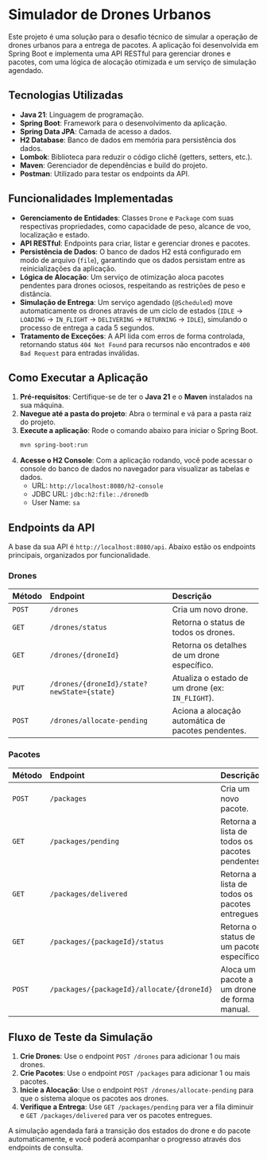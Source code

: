 # Simulador de Drones Urbanos

Este projeto é uma solução para o desafio técnico de simular a operação de drones urbanos para a entrega de pacotes. A aplicação foi desenvolvida em Spring Boot e implementa uma API RESTful para gerenciar drones e pacotes, com uma lógica de alocação otimizada e um serviço de simulação agendado.

## Tecnologias Utilizadas

- **Java 21**: Linguagem de programação.
- **Spring Boot**: Framework para o desenvolvimento da aplicação.
- **Spring Data JPA**: Camada de acesso a dados.
- **H2 Database**: Banco de dados em memória para persistência dos dados.
- **Lombok**: Biblioteca para reduzir o código clichê (getters, setters, etc.).
- **Maven**: Gerenciador de dependências e build do projeto.
- **Postman**: Utilizado para testar os endpoints da API.

## Funcionalidades Implementadas

- **Gerenciamento de Entidades**: Classes `Drone` e `Package` com suas respectivas propriedades, como capacidade de peso, alcance de voo, localização e estado.
- **API RESTful**: Endpoints para criar, listar e gerenciar drones e pacotes.
- **Persistência de Dados**: O banco de dados H2 está configurado em modo de arquivo (`file`), garantindo que os dados persistam entre as reinicializações da aplicação.
- **Lógica de Alocação**: Um serviço de otimização aloca pacotes pendentes para drones ociosos, respeitando as restrições de peso e distância.
- **Simulação de Entrega**: Um serviço agendado (`@Scheduled`) move automaticamente os drones através de um ciclo de estados (`IDLE` -> `LOADING` -> `IN_FLIGHT` -> `DELIVERING` -> `RETURNING` -> `IDLE`), simulando o processo de entrega a cada 5 segundos.
- **Tratamento de Exceções**: A API lida com erros de forma controlada, retornando status `404 Not Found` para recursos não encontrados e `400 Bad Request` para entradas inválidas.

## Como Executar a Aplicação

1.  **Pré-requisitos**: Certifique-se de ter o **Java 21** e o **Maven** instalados na sua máquina.
2.  **Navegue até a pasta do projeto**: Abra o terminal e vá para a pasta raiz do projeto.
3.  **Execute a aplicação**: Rode o comando abaixo para iniciar o Spring Boot.
    ```bash
    mvn spring-boot:run
    ```
4.  **Acesse o H2 Console**: Com a aplicação rodando, você pode acessar o console do banco de dados no navegador para visualizar as tabelas e dados.
    - URL: `http://localhost:8080/h2-console`
    - JDBC URL: `jdbc:h2:file:./dronedb`
    - User Name: `sa`

## Endpoints da API

A base da sua API é `http://localhost:8080/api`. Abaixo estão os endpoints principais, organizados por funcionalidade.

### Drones

| Método | Endpoint                                   | Descrição                                          |
| :----- | :----------------------------------------- | :------------------------------------------------- |
| `POST` | `/drones`                                  | Cria um novo drone.                                |
| `GET`  | `/drones/status`                           | Retorna o status de todos os drones.               |
| `GET`  | `/drones/{droneId}`                        | Retorna os detalhes de um drone específico.        |
| `PUT`  | `/drones/{droneId}/state?newState={state}` | Atualiza o estado de um drone (ex: `IN_FLIGHT`).   |
| `POST` | `/drones/allocate-pending`                 | Aciona a alocação automática de pacotes pendentes. |

### Pacotes

| Método | Endpoint                                   | Descrição                                      |
| :----- | :----------------------------------------- | :--------------------------------------------- |
| `POST` | `/packages`                                | Cria um novo pacote.                           |
| `GET`  | `/packages/pending`                        | Retorna a lista de todos os pacotes pendentes. |
| `GET`  | `/packages/delivered`                      | Retorna a lista de todos os pacotes entregues. |
| `GET`  | `/packages/{packageId}/status`             | Retorna o status de um pacote específico.      |
| `POST` | `/packages/{packageId}/allocate/{droneId}` | Aloca um pacote a um drone de forma manual.    |

## Fluxo de Teste da Simulação

1.  **Crie Drones**: Use o endpoint `POST /drones` para adicionar 1 ou mais drones.
2.  **Crie Pacotes**: Use o endpoint `POST /packages` para adicionar 1 ou mais pacotes.
3.  **Inicie a Alocação**: Use o endpoint `POST /drones/allocate-pending` para que o sistema aloque os pacotes aos drones.
4.  **Verifique a Entrega**: Use `GET /packages/pending` para ver a fila diminuir e `GET /packages/delivered` para ver os pacotes entregues.

A simulação agendada fará a transição dos estados do drone e do pacote automaticamente, e você poderá acompanhar o progresso através dos endpoints de consulta.
